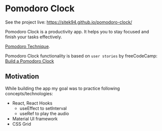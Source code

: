 # Pomodoro Clock

See the project live: https://sitek94.github.io/pomodoro-clock/

Pomodoro Clock is a productivity app. It helps you to stay focused and finish your tasks effectively.

[Pomodoro Technique](https://francescocirillo.com/pages/pomodoro-technique).

Pomodoro Clock functionality is based on `user stories` by freeCodeCamp:
[Build a Pomodoro Clock](https://www.freecodecamp.org/learn/front-end-libraries/front-end-libraries-projects/build-a-pomodoro-clock)

## Motivation

While building the app my goal was to practice following concepts/technologies:
* React, React Hooks
  * useEffect to setInterval
  * useRef to play the audio 
* Material UI framework
* CSS Grid
